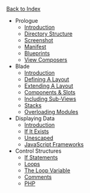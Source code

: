 <a href="/docs" class="text-sm text-grey-dark no-underline border rounded py-1 px-4 w-full block text-center hover:bg-grey-lightest font-semibold">Back to Index</a>

- Prologue
  - [Introduction](/docs/theme-development/introduction)
  - [Directory Structure](/docs/theme-development/directory-structure)
  - [Screenshot](/docs/theme-development/screenshot)
  - [Manifest](/docs/theme-development/manifest)
  - [Blueprints](/docs/theme-development/blueprints)
  - [View Composers](/docs/theme-development/view-composers)
- Blade
  - [Introduction](/docs/theme-development/blade)
  - [Defining A Layout](/docs/theme-development/defining-a-layout)
  - [Extending A Layout](/docs/theme-development/extending-a-layout)
  - [Components & Slots](/docs/theme-development/components-and-slots)
  - [Including Sub-Views](/docs/theme-development/including-views)
  - [Stacks](/docs/theme-development/stacks)
  - [Overloading Modules](/docs/theme-development/overloading-modules)
- Displaying Data
  - [Introduction](/docs/theme-development/displaying-data)
  - [If It Exists](/docs/theme-development/if-it-exists)
  - [Unescaped](/docs/theme-development/unescaped)
  - [JavaScript Frameworks](/docs/theme-development/javascript-frameworks)
- Control Structures
  - [If Statements](/docs/theme-development/if-statements)
  - [Loops](/docs/theme-development/loops)
  - [The Loop Variable](/docs/theme-development/loop-variable)
  - [Comments](/docs/theme-development/comments)
  - [PHP](/docs/theme-development/php)
